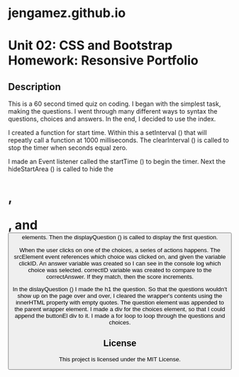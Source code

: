 # jengamez.github.io
# Unit 02: CSS and Bootstrap Homework: Resonsive Portfolio

## Description
This is a 60 second timed quiz on coding. I began with the simplest task, making the questions.  I went through many different ways to syntax the questions, choices and answers. In the end, I decided to use the index. 

I created a function for start time. Within this a setInterval () that will repeatly call a function at 1000 milliseconds.  The clearInterval () is called to stop the timer when seconds equal zero.

I made an Event listener called the startTime () to begin the timer.  Next the hideStartArea () is called to hide the <h1>, <p>, and <button> elements. Then the displayQuestion () is called to display the first question.  

When the user clicks on one of the choices, a series of actions happens. The srcElement event references which choice was clicked on, and given the variable clickID. An answer variable was created so I can see in the console log which choice was selected.  correctID variable was created to compare to the correctAnswer. If they match, then the score increments.

In the dislayQuestion () I made the h1 the question.  So that the questions wouldn't show up on the page over and over, I cleared the wrapper's contents using the innerHTML property with empty quotes.  The question element was appended to the parent wrapper element. I made a div for the choices element, so that I could append the buttonEl div to it. I made a for loop to loop through the questions and choices.

## License

This project is licensed under the MIT License.